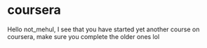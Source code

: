 # coursera

Hello not_mehul, I see that you have started yet another course on coursera, make sure you complete the older ones lol
